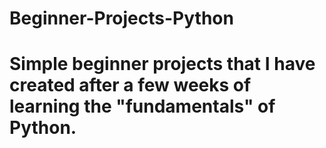 # Beginner-Projects-Python
# Simple beginner projects that I have created after a few weeks of learning the "fundamentals" of Python.
